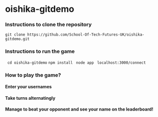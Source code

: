 # oishika-gitdemo

### Instructions to clone the repository
```git clone https://github.com/School-Of-Tech-Futures-UK/oishika-gitdemo.git```

### Instructions to run the game
``` cd oishika-gitdemo```
``` npm install ```
``` node app```
``` localhost:3000/connect```

### How to play the game?
#### Enter your usernames
#### Take turns alternatingly
#### Manage to beat your opponent and see your name on the leaderboard!



